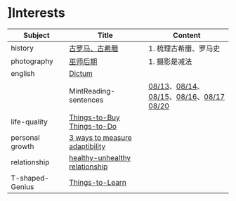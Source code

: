 # ]Interests

| Subject         | Title                                                        | Content                                                      |
| --------------- | ------------------------------------------------------------ | ------------------------------------------------------------ |
| history         | [古罗马、古希腊](history/古希腊、古罗马.md)                  | 1. 梳理古希腊、罗马史                                        |
| photography     | [巫师后期](photography/巫师后期.md)                          | 1. 摄影是减法                                                |
| english         | [Dictum](/english/Dictum.md)                                 |                                                              |
|                 | MintReading-sentences                                        | [08/13](english/sentences-0813.md)、[08/14](english/sentences-0814.md)、[08/15](english/sentences-0815.md)、[08/16](english/sentences-0816.md)、[08/17](english/sentences-0817.md)<br>[08/20](english/sentences-0820.md) |
| life-quality    | [Things-to-Buy](life-quality/Things-to-Buy.md)<br>[Things-to-Do](life-quality/Things-to-Do.md) |                                                              |
| personal growth | [3 ways to measure adaptibility](personal-growth/3-ways-to-measure-adaptibility.md) |                                                              |
| relationship    | [healthy-unhealthy relationship](relationship/healthy-unhealthy-relationship.md) |                                                              |
| T-shaped-Genius | [Things-to-Learn](T-shaped-Genius/Things-to-Learn.md)        |                                                              |

